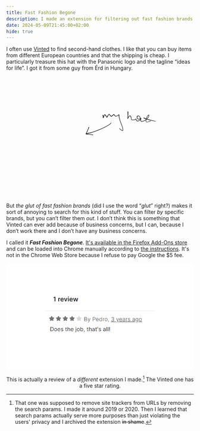 ```yaml
---
title: Fast Fashion Begone
description: I made an extension for filtering out fast fashion brands on Vinted
date: 2024-05-09T21:45:00+02:00
hide: true
---
```

I often use [Vinted](https://vinted.com/) to find second-hand clothes. I like that you can buy items from different European countries and that the shipping is cheap. I particularly treasure this hat with the Panasonic logo and the tagline “ideas for life”. I got it from some guy from Érd in Hungary.

<svg viewBox="0 0 237.1 151.3" xml:space="preserve" xmlns:xlink="http://www.w3.org/1999/xlink" xmlns="http://www.w3.org/2000/svg">
  <g transform="translate(-23 -20.5)">
    <image width="109.9" height="146.6" preserveAspectRatio="none" xlink:href="cool-hat.jpg" x="23" y="25.1"/>
    <g style="direction:ltr;stroke-linecap:round;stroke-linejoin:round">
      <path d="m127.76 85.16-.06.4-.4.97-.56 1.24-.57 1.37-.57 1.3-.57 1.08-.45.8-.34.56q-.12.29.57.46l1.59.23 1.47.1 1.36.07.97.17.74.05q.28 0 .5.12l.52.05.45.12.23.05a.4.4 0 0 1-.23.74l-.34-.11-.56-.23-.69-.17-.68-.11-.96-.12-1.3-.05-1.6-.12q-.74 0-1.59-.17-.8-.11-.96-.34-.23-.22-.17-.5 0-.24.17-.52l.34-.57.45-.8.51-1.07.57-1.25.57-1.36.45-1.25q.23-.57.29-.97l.05-.4a.45.45 0 0 1 .85.23z" fill="currentcolor"/>
      <path d="m123.78 92.71.74-.1 2.27-.46q1.65-.23 2.9-.57 1.3-.29 3.23-.97l4.55-1.7q2.55-.9 5.22-2.04 2.61-1.14 4.77-2.28l3.4-1.76 2-1.24 1.13-.86.68-.56.46-.63.34-.34a.28.28 0 0 1 .4.34l-.29.34-.57.63q-.22.34-.68.62l-1.13.91-2.1 1.25q-1.25.8-3.41 1.87l-4.77 2.27q-2.67 1.14-5.23 2.1l-4.54 1.7q-1.99.69-3.3 1.03l-2.89.68-2.27.46-.62.22a.47.47 0 0 1-.23-.9zM145.7 69.5l.06.29.11.56v.57l.06.46v1.3l.05.17a.43.43 0 0 1-.85 0v-1.87l-.11-.51-.11-.51-.06-.23a.45.45 0 0 1 .85-.23zm-.4 3.07.06-.12q.11-.05.34-.56l.34-.69q0-.22.23-.56l.28-.68.23-.63q.11-.4.34-.57.17-.11.57 0 .28 0 .5.12.24.11.4.34l.35.4.28.45q.17.17.28.57l.29.56.34.52.28.22h.12a.4.4 0 0 1-.46.68l-.22-.17-.4-.45-.29-.51-.28-.57-.28-.4-.4-.56q-.23-.29-.57-.4-.23-.12-.28.11l-.23.57-.23.57-.17.62-.22.68-.29.57-.23.4-.1.11a.4.4 0 0 1-.58-.57zm4.77-.57.12-.11.4-.57.45-.91.45-.74.46-.57.34-.5q.17-.18.56-.35.46-.11.69.06.28.17.45.45l.34.51.34.46.23.4.45.34q.29.17.57.11l.63-.23.5-.34.57-.5q.23-.18.34-.4l.35-.29q.17-.17.5-.28h.52l.34.34.4.4.4.56.45.57.4.28q.22.12.68 0l.85-.28q.5-.17.85-.4l.68-.5.46-.46.5-.34q.29-.17.46.11.17.34.17.57v1.13q-.06.34.06 1.25.11.91.4 1.99l.56 2.27.85 2.27.86 2.27.85 2.27.62 2.05q.29.9.4 1.7l.23 1.36v.97q-.12.4-.4.51-.23.11-.85-.06l-1.14-.56q-.62-.29-1.02-.68-.4-.35-.57-.63l-.45-.57-.29-.34a.28.28 0 0 1 .46-.34l.23.34.45.57.51.57q.34.28.9.57l.97.5q.46.18.57 0 .17-.22.12-.73l-.23-1.3q-.11-.8-.4-1.71-.23-.97-.62-1.99l-.85-2.27-.91-2.27-.8-2.33-.68-2.27-.45-2.1-.12-1.25v-1.25q0-.34.12-.23.05.17-.12.4l-.57.46-.68.56q-.45.29-.96.46-.51.22-1.14.28-.57.12-.85 0-.34-.17-.57-.45l-.56-.51-.57-.69q-.23-.4-.46-.34-.22.12-.4.34l-.4.4-.56.57-.57.51-.57.23-.5.17q-.29 0-.63-.23-.4-.23-.74-.57l-.45-.56-.29-.46-.45-.57q-.23-.34-.46-.17l-.4.51-.39.57-.34.68-.34.8-.29.62-.34.4-.22.11a.4.4 0 0 1-.46-.62Zm27.26-6.7v1.7l-.06 1.2v1.13l-.11.97v1.13l-.12 1.14-.17.96v.46q.06.17 0 .22v.12h-.05l-.06.05h-.29l-.05-.05v-.06l-.06-.11.06-.4.23-.51.28-.57.34-.62q.17-.34.57-.74l.57-.63q.22-.22.5-.34.23-.17.57-.17.23 0 .57.17l.46.4q.22.23.34.57l.22.8.12.79.11.9q0 .57.11.86 0 .28.23.45l.46.29q.28.11.9.05h1.14l.97-.28q.45-.11.79-.34l.57-.4.45-.28q.17-.17.34 0 .17.05.23.4v.56l.06.46.22.4.34.33q.23.23.57.35l.63.1.56-.1.57-.23.57-.34.57-.34.4-.4.28-.51q.11-.29.11-.68 0-.4-.22-.85l-.34-.86-.52-.8-.4-.45q-.16-.17-.5-.28-.29-.11-.57 0-.34.06-.57.23-.34.17-.4.62l-.11.8.11.57q.06.28.23.5l.34.4q.23.17.63.29l.68.11q.28 0 .5-.11l.58-.29q.34-.11.62-.34l.8-.4q.45-.1.45.35v.8l-.23.56-.17.68-.06.57q0 .23.23.57.29.28.51.34.23.11.57.11.46 0 1.14-.17l1.59-.57 1.59-.9q.8-.46 1.42-1.03.68-.57 1.13-1.2.57-.62.85-1.07l.57-.9.34-1.03.17-.68q.12-.17-.34.17l-.85.74q-.34.4-.74 1.13l-.74 1.48-.5 1.59-.24 1.36v.97q0 .4.12.68.17.23.57.34h.8l.96-.29.96-.28.74-.34.45-.23.46-.28.28-.17a.32.32 0 0 1 .29.57l-.29.11-.45.23-.57.28-.8.29-.96.34-1.14.22q-.56.12-1.02-.05-.5-.17-.68-.57-.23-.4-.28-.85l.05-1.03.23-1.47.57-1.7q.28-.8.74-1.54l.8-1.13q.39-.51.79-.86.4-.28.68-.34.34-.05.45.4.12.4 0 1.02l-.4 1.14q-.22.57-.56 1.02l-.85 1.14-1.25 1.25-1.48 1.07-1.7.91q-.91.4-1.7.63-.74.22-1.26.22-.56 0-.85-.17l-.57-.4-.4-.56q-.1-.34-.05-.57l.06-.62.17-.74.22-.8.06-.28q0 .17-.34.45l-.74.46-.68.28-.68.12-.62-.06-.57-.23-.46-.34q-.28-.23-.5-.57l-.3-.56-.16-.74v-.8q.05-.4.23-.68.1-.34.34-.51l.45-.23.57-.11h.57l.68.23.4.34.45.57.57.85.4.96q.16.57.16 1.08 0 .57-.17.85-.11.34-.34.57l-.45.57-.57.34-.68.4q-.34.22-.74.34l-.68.11-.57-.06-.57-.22-.45-.4-.4-.46-.34-.56-.11-.68.06-.52q.05-.22.1 0 0 .23-.22.35l-.62.4q-.4.28-.91.45l-1.08.22h-1.2q-.73 0-1.13-.1-.4-.18-.62-.46-.23-.29-.34-.63l-.12-.85q0-.57-.11-.9l-.17-.75-.11-.56q-.12-.29-.4-.57-.34-.34-.57-.29-.34 0-.57.23l-.56.57-.46.68-.28.62-.34.8-.23.45-.06.12h-.05l-.06.05h-.29l-.05-.05v-.06l-.06-.11v-.74l.11-.85.06-1.14v-3.3l-.06-1.18v-.91l-.05-.57v-.23a.45.45 0 0 1 .85 0z" fill="currentcolor"/>
      <path d="m197.2 72.78.74.35 1.64.79 1.82.57 2.1.62 2.56.68 2.27.57 2.1.46 1.2.22a.29.29 0 0 1-.12.57l-1.14-.28-2.16-.4-2.27-.57-2.6-.57-2.17-.56-1.93-.63-1.7-.68-.74-.34a.45.45 0 0 1 .4-.8z" fill="currentcolor"/>
    </g>
  </g>
</svg>

But *the glut of fast fashion brands* (did I use the word “*glut*” right?) makes it sort of annoying to search for this kind of stuff. You can filter *by* specific brands, but you can’t filter them *out*. I don’t think this is something that Vinted can ever add because of business concerns, but I can, because I don’t work there and I don’t have any business concerns.

I called it ***Fast Fashion Begone***. [It's available in the Firefox Add-Ons store](https://addons.mozilla.org/en-GB/firefox/addon/fast-fashion-begone/) and can be loaded into Chrome manually according to [the instructions](https://github.com/nonnullish/fast-fashion-begone/tree/main#chrome). It's not in the Chrome Web Store because I refuse to pay Google the $5 fee.

![4 star review of the no-track extension by Pedro saying 'Does the job, that's all!](does-the-job.png)

<center>

This is actually a review of a *different* extension I made.[^1] The Vinted one has a five star rating.

</center>

[^1]: That one was supposed to remove site trackers from URLs by removing the search params. I made it around 2019 or 2020. Then I learned that search params actually serve more purposes than just violating the users' privacy and I archived the extension ~~in shame~~.
